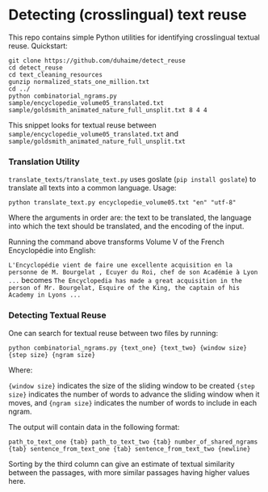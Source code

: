 # Detecting (crosslingual) text reuse

This repo contains simple Python utilities for identifying crosslingual textual reuse. Quickstart:

<pre><code>git clone https://github.com/duhaime/detect_reuse 
cd detect_reuse 
cd text_cleaning_resources
gunzip normalized_stats_one_million.txt
cd ../
python combinatorial_ngrams.py sample/encyclopedie_volume05_translated.txt sample/goldsmith_animated_nature_full_unsplit.txt 8 4 4</code></pre>

This snippet looks for textual reuse between `sample/encyclopedie_volume05_translated.txt` and `sample/goldsmith_animated_nature_full_unsplit.txt`

### Translation Utility

`translate_texts/translate_text.py` uses goslate (`pip install goslate`) to translate all texts into a common language. Usage:

`python translate_text.py encyclopedie_volume05.txt "en" "utf-8"`

Where the arguments in order are: the text to be translated, the language into which the text should be translated, and the encoding of the input. 

Running the command above transforms Volume V of the French Encyclopédie into English:

```L'Encyclopédie vient de faire une excellente acquisition en la personne de M. Bourgelat , Ecuyer du Roi, chef de son Académie à Lyon ...``` becomes ```The Encyclopedia has made a great acquisition in the person of Mr. Bourgelat, Esquire of the King, the captain of his Academy in Lyons ...```

### Detecting Textual Reuse

One can search for textual reuse between two files by running:

`python combinatorial_ngrams.py {text_one} {text_two} {window size} {step size} {ngram size}`

Where:

`{window size}` indicates the size of the sliding window to be created
`{step size}` indicates the number of words to advance the sliding window when it moves, and 
`{ngram size}` indicates the number of words to include in each ngram.

The output will contain data in the following format:

`path_to_text_one {tab} path_to_text_two {tab} number_of_shared_ngrams {tab} sentence_from_text_one {tab} sentence_from_text_two {newline}`

Sorting by the third column can give an estimate of textual similarity between the passages, with more similar passages having higher values here. 
